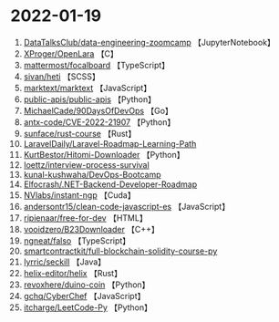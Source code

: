 # 2022-01-19

1. [DataTalksClub/data-engineering-zoomcamp](https://github.com/DataTalksClub/data-engineering-zoomcamp) 【JupyterNotebook】
2. [XProger/OpenLara](https://github.com/XProger/OpenLara) 【C】
3. [mattermost/focalboard](https://github.com/mattermost/focalboard) 【TypeScript】
4. [sivan/heti](https://github.com/sivan/heti) 【SCSS】
5. [marktext/marktext](https://github.com/marktext/marktext) 【JavaScript】
6. [public-apis/public-apis](https://github.com/public-apis/public-apis) 【Python】
7. [MichaelCade/90DaysOfDevOps](https://github.com/MichaelCade/90DaysOfDevOps) 【Go】
8. [antx-code/CVE-2022-21907](https://github.com/antx-code/CVE-2022-21907) 【Python】
9. [sunface/rust-course](https://github.com/sunface/rust-course) 【Rust】
10. [LaravelDaily/Laravel-Roadmap-Learning-Path](https://github.com/LaravelDaily/Laravel-Roadmap-Learning-Path) 
11. [KurtBestor/Hitomi-Downloader](https://github.com/KurtBestor/Hitomi-Downloader) 【Python】
12. [loettz/interview-process-survival](https://github.com/loettz/interview-process-survival) 
13. [kunal-kushwaha/DevOps-Bootcamp](https://github.com/kunal-kushwaha/DevOps-Bootcamp) 
14. [Elfocrash/.NET-Backend-Developer-Roadmap](https://github.com/Elfocrash/.NET-Backend-Developer-Roadmap) 
15. [NVlabs/instant-ngp](https://github.com/NVlabs/instant-ngp) 【Cuda】
16. [andersontr15/clean-code-javascript-es](https://github.com/andersontr15/clean-code-javascript-es) 【JavaScript】
17. [ripienaar/free-for-dev](https://github.com/ripienaar/free-for-dev) 【HTML】
18. [vooidzero/B23Downloader](https://github.com/vooidzero/B23Downloader) 【C++】
19. [ngneat/falso](https://github.com/ngneat/falso) 【TypeScript】
20. [smartcontractkit/full-blockchain-solidity-course-py](https://github.com/smartcontractkit/full-blockchain-solidity-course-py) 
21. [lyrric/seckill](https://github.com/lyrric/seckill) 【Java】
22. [helix-editor/helix](https://github.com/helix-editor/helix) 【Rust】
23. [revoxhere/duino-coin](https://github.com/revoxhere/duino-coin) 【Python】
24. [gchq/CyberChef](https://github.com/gchq/CyberChef) 【JavaScript】
25. [itcharge/LeetCode-Py](https://github.com/itcharge/LeetCode-Py) 【Python】
